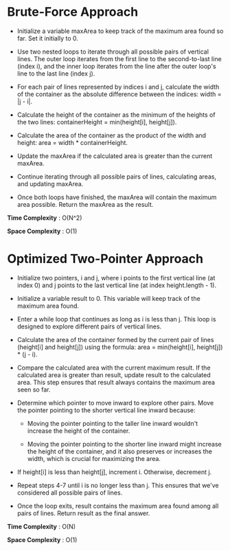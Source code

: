 # Brute-Force Approach

- Initialize a variable maxArea to keep track of the maximum area found so far. Set it initially to 0.

- Use two nested loops to iterate through all possible pairs of vertical lines. The outer loop iterates from the first line to the second-to-last line (index i), and the inner loop iterates from the line after the outer loop's line to the last line (index j).

- For each pair of lines represented by indices i and j, calculate the width of the container as the absolute difference between the indices: width = |j - i|.

- Calculate the height of the container as the minimum of the heights of the two lines: containerHeight = min(height[i], height[j]).

- Calculate the area of the container as the product of the width and height: area = width * containerHeight.

- Update the maxArea if the calculated area is greater than the current maxArea.

- Continue iterating through all possible pairs of lines, calculating areas, and updating maxArea.

- Once both loops have finished, the maxArea will contain the maximum area possible. Return the maxArea as the result.


**Time Complexity** : O(N^2)

**Space Complexity** : O(1)


# Optimized Two-Pointer Approach

- Initialize two pointers, i and j, where i points to the first vertical line (at index 0) and j points to the last vertical line (at index height.length - 1).

- Initialize a variable result to 0. This variable will keep track of the maximum area found.

- Enter a while loop that continues as long as i is less than j. This loop is designed to explore different pairs of vertical lines.

- Calculate the area of the container formed by the current pair of lines (height[i] and height[j]) using the formula: area = min(height[i], height[j]) * (j - i).

- Compare the calculated area with the current maximum result. If the calculated area is greater than result, update result to the calculated area. This step ensures that result always contains the maximum area seen so far.

- Determine which pointer to move inward to explore other pairs. Move the pointer pointing to the shorter vertical line inward because:

    - Moving the pointer pointing to the taller line inward wouldn't increase the height of the container.

    - Moving the pointer pointing to the shorter line inward might increase the height of the container, and it also preserves or increases the width, which is crucial for maximizing the area.

- If height[i] is less than height[j], increment i. Otherwise, decrement j.

- Repeat steps 4-7 until i is no longer less than j. This ensures that we've considered all possible pairs of lines.

- Once the loop exits, result contains the maximum area found among all pairs of lines. Return result as the final answer.

**Time Complexity** : O(N)

**Space Complexity** : O(1)


